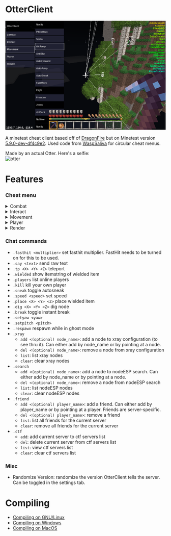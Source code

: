 OtterClient
===========

![showcase](doc/showcase1.png)

A minetest cheat client based off of [DragonFire](https://github.com/dragonfireclient/dragonfireclient) but on Minetest version [5.9.0-dev-df4c9e2](https://github.com/minetest/minetest/tree/df4c9e29034ed77c991d25af1891cd63e7518365).
Used code from [WaspSaliva](https://repo.or.cz/waspsaliva.git) for circular cheat menus.

Made by an actual Otter. Here's a selfie:    
<img src="https://avatars.githubusercontent.com/u/168836394" alt="otter" width="30%" />

# Features
### Cheat menu
<details>
  <summary>Combat</summary>

  - AntiKnockback
  - AttachmentFloat: float above parent
  - AutoAssist: don't completely kill your enemies. Turning this on automatically turns on PlayerAura.
  - EntityAura: auto-hit entities
  - PlayerAura: auto-hit enemy players
</details>

<details>
  <summary>Interact</summary>

  - AutoDig: automatically dig pointed block
  - AutoHit: automatically hit pointed entity
  - AutoPlace: automatically place wielded item at pointed block
  - AutoTool: automatically select best tool for digging/hitting
  - FastDig: dig at 10x speed
  - FastHit: hit at 6x speed. Can be modified using the `.fasthit <multiplier>` chat command
  - FastPlace: instant block placing
  - InstantBreak: instant block breaking
</details>

<details>
  <summary>Movement</summary>

  - AirJump: jump while in the air
  - AutoForward
  - AutoSneak: autosneak. This hides your nametag on some servers.
  - FastMove
  - Flight
  - Freecam
  - Jesus
  - JetPack
  - Noclip
  - NoSlow
  - PitchMove
  - Spider: climb walls
</details>

<details>
  <summary>Player</summary>

  - AutoRespawn
  - NoFallDamage
  - Reach: extend interact distance
</details>

<details>
  <summary>Render</summary>

  - CheatHUD: show currently toggled cheats
  - Coords: show coords in bottom left of screen
  - EntityESP: show bounding boxes around entities
  - EntityTracers: show lines to entities
  - Fullbright
  - HUDBypass
  - NodeESP: can be configured using the `.search add <(optional) node_name>` chat command
  - NodeTracers: can be configured using the `.search add <(optional) node_name>` chat command
  - NoRender: skip rendering particles to reduce client lag
  - PlayerESP: show bounding boxes around players. Green = friendly, Red = enemy. Friends can be configured using the `.friend add <(optional) player_name>` chat command.
  - PlayerTracers: show lines to players. Green = friendly, Red = enemy. Friends can be configured using the `.friend add <(optional) player_name>` chat command.
  - Xray: see blocks thru walls. Can be configured using the `.xray add <(optional) node_name>` chat command.
</details>

### Chat commands
- `.fasthit <multiplier>` set fasthit multiplier. FastHit needs to be turned on for this to be used.
- `.say <text>` send raw text
- `.tp <X> <Y> <Z>` teleport
- `.wielded` show itemstring of wielded item
- `.players` list online players
- `.kill` kill your own player
- `.sneak` toggle autosneak
- `.speed <speed>` set speed
- `.place <X> <Y> <Z>` place wielded item
- `.dig <X> <Y> <Z>` dig node
- `.break` toggle instant break
- `.setyaw <yaw>`
- `.setpitch <pitch>`
- `.respawn` respawn while in ghost mode
- `.xray`
    - `add <(optional) node_name>`: add a node to xray configuration (to see thru it). Can either add by node_name or by pointing at a node.
    - `del <(optional) node_name>`: remove a node from xray configuration
    - `list`: list xray nodes
    - `clear`: clear xray nodes
- `.search`
    - `add <(optional) node_name>`: add a node to nodeESP search. Can either add by node_name or by pointing at a node.
    - `del <(optional) node_name>`: remove a node from nodeESP search
    - `list`: list nodeESP nodes
    - `clear`: clear nodeESP nodes
- `.friend`
    - `add <(optional) player_name>`: add a friend. Can either add by player_name or by pointing at a player. Friends are server-specific.
    - `del <(optional) player_name>`: remove a friend
    - `list`: list all friends for the current server
    - `clear`: remove all friends for the current server
- `.ctf`
    - `add`: add current server to ctf servers list
    - `del`: delete current server from ctf servers list
    - `list`: view ctf servers list
    - `clear`: clear ctf servers list

### Misc
- Randomize Version: randomize the version OtterClient tells the server. Can be toggled in the settings tab.

# Compiling
- [Compiling on GNU/Linux](doc/compiling/linux.md)
- [Compiling on Windows](doc/compiling/windows.md)
- [Compiling on MacOS](doc/compiling/macos.md)